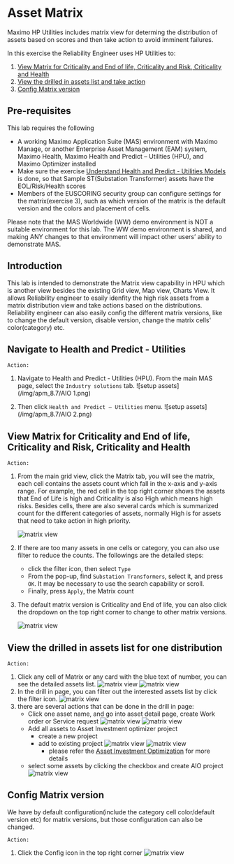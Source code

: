 # Asset Matrix

Maximo HP Utilities includes matrix view for determing the distribution of assets based on scores and then take action to avoid imminent failures.

In this exercise the Reliability Engineer uses HP Utilities to:
	
1. [View Matrix for Criticality and End of life, Criticality and Risk, Criticality and Health](#view-matrix-for-criticality-and-end-of-life-criticality-and-risk-criticality-and-health)
2. [View the drilled in assets list and take action](#view-the-drilled-in-assets-list-for-one-distribution)
3. [Config Matrix version](#config-matrix-version)


## Pre-requisites 

This lab requires the following

- A working Maximo Application Suite (MAS) environment with Maximo Manage, or another Enterprise Asset Management (EAM) system, Maximo Health, Maximo Health and Predict – Utilities (HPU), and Maximo Optimizer installed
- Make sure the exercise [Understand Health and Predict - Utilities Models](hpu_models.md) is done, so that Sample ST(Substation Transformer) assets have the EOL/Risk/Health scores
- Members of the EUSCORING security group can configure settings for the matrix(exercise 3), such as which version of the matrix is the default version and the colors and placement of cells.

Please note that the MAS Worldwide (WW) demo environment is NOT a suitable environment for this lab.  The WW demo environment is shared, and making ANY changes to that environment will impact other users’ ability to demonstrate MAS.

## Introduction

This lab is intended to demonstrate the Matrix view capability in HPU which is another view besides the existing Grid view, Map view, Charts View. It allows Reliability engineer to esaily idenfity the high risk assets from a matrix distribution view and take actions based on the distributions.
Reliability engineer can also easily config the different matrix versions, like to change the default version, disable version, change the matrix cells' color(category) etc.



##  Navigate to Health and Predict - Utilities

`Action:`

1. Navigate to Health and Predict - Utilities (HPU). From the main MAS page, select the `Industry solutions` tab.
![setup assets](/img/apm_8.7/AIO 1.png)

2. Then click `Health and Predict – Utilities` menu.
![setup assets](/img/apm_8.7/AIO 2.png)	 



## View Matrix for Criticality and End of life, Criticality and Risk, Criticality and Health

`Action:`
1. From the main grid view, click the Matrix tab, you will see the matrix, each cell contains the assets count which fall in the x-axis and y-axis range.
   For example, the red cell in the top right corner shows the assets that End of Life is high and Criticality is also High which means high risks.
   Besides cells, there are also several cards which is summarized count for the different categories of assets, normally High is for assets that need to take action in high priority.

    ![matrix view](./img/matrix_home.png)

2. If there are too many assets in one cells or category, you can also use filter to reduce the counts. The followings are the detailed steps:
   - click the filter icon, then select `Type`
   - From the pop-up, find `Substation Transformers`, select it, and press `OK`.  It may be necessary to use the search capability or scroll.
   - Finally, press `Apply`, the Matrix count 

3. The default matrix version is Criticality and End of life, you can also click the dropdown on the top right corner to change to other matrix versions. 

    ![matrix view](./img/matrix_versions.png)


## View the drilled in assets list for one distribution
`Action:`
1. Click any cell of Matrix or any card with the blue text of number, you can see the detailed assets list.
  ![matrix view](./img/matrix_home_click.png)
  ![matrix view](./img/matrix_drillin.png)
2. In the drill in page, you can filter out the interested assets list by click the filter icon.
  ![matrix view](./img/matrix_drillin_filter.png)
3. there are several actions that can be done in the drill in page:
   - Click one asset name, and go into asset detail page, create Work order or Service request
     ![matrix view](./img/matrix_drillin_asset.png)
     ![matrix view](./img/matrix_asset_details.png)
   - Add all assets to Asset Investment optimizer project
     - create a new project
     - add to existing project
     ![matrix view](./img/matrix_create_aio.png)
     ![matrix view](./img/matrix_aio_st.png)
       * please refer the [Asset Investment Optimization](asset_investment.md) for more details
   - select some assets by clicking the checkbox and create AIO project
      ![matrix view](./img/matrix_drillin_select.png)


## Config Matrix version

We have by default configuration(include the category cell color/default version etc) for matrix versions, but those configuration can also be changed.

`Action:`
1. Click the Config icon in the top right corner
  ![matrix view](./img/matrix_home_config.png)
